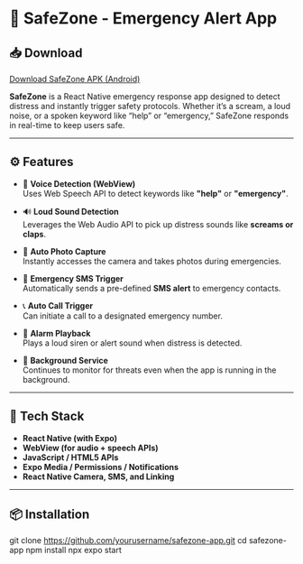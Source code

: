 # 🚨 SafeZone - Emergency Alert App

## 📥 Download

[Download SafeZone APK (Android)]([https://drive.google.com/file/d/YOUR_FILE_ID/view?usp=sharing](https://expo.dev/accounts/mmtspteam/projects/SafeZoneApp/builds/37736c3a-1369-44d3-bbfc-800dd40057e7))


**SafeZone** is a React Native emergency response app designed to detect distress and instantly trigger safety protocols. Whether it’s a scream, a loud noise, or a spoken keyword like “help” or “emergency,” SafeZone responds in real-time to keep users safe.

---

## ⚙️ Features

- 🎤 **Voice Detection (WebView)**  
  Uses Web Speech API to detect keywords like **"help"** or **"emergency"**.

- 🔊 **Loud Sound Detection**  
  Leverages the Web Audio API to pick up distress sounds like **screams or claps**.

- 📸 **Auto Photo Capture**  
  Instantly accesses the camera and takes photos during emergencies.

- 📱 **Emergency SMS Trigger**  
  Automatically sends a pre-defined **SMS alert** to emergency contacts.

- 📞 **Auto Call Trigger**  
  Can initiate a call to a designated emergency number.

- 🚨 **Alarm Playback**  
  Plays a loud siren or alert sound when distress is detected.

- 🔄 **Background Service**  
  Continues to monitor for threats even when the app is running in the background.

---

## 📲 Tech Stack

- **React Native (with Expo)**
- **WebView (for audio + speech APIs)**
- **JavaScript / HTML5 APIs**
- **Expo Media / Permissions / Notifications**
- **React Native Camera, SMS, and Linking**

---

## 📦 Installation


git clone https://github.com/yourusername/safezone-app.git
cd safezone-app
npm install
npx expo start
